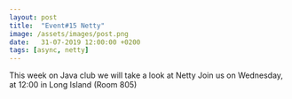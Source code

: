 ```yaml
---
layout: post
title:  "Event#15 Netty"
image: /assets/images/post.png
date:   31-07-2019 12:00:00 +0200
tags: [async, netty]
---
```

This week on Java club we will take a look at Netty
Join us on Wednesday, at 12:00 in Long Island (Room 805)